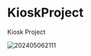 # KioskProject
Kiosk Project

![202405062111](https://github.com/jjdonggyun/KioskProject/assets/163277674/9dd9361f-5c4a-40bc-a6ea-144a0f30e62f)
